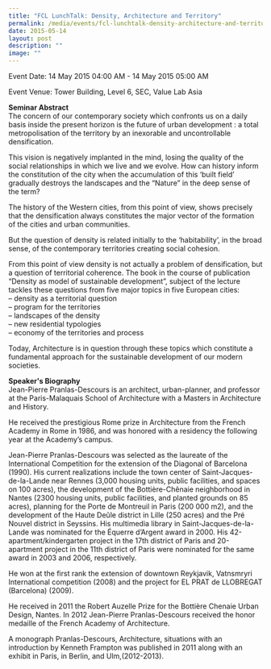 ```yaml
---
title: "FCL LunchTalk: Density, Architecture and Territory"
permalink: /media/events/fcl-lunchtalk-density-architecture-and-territory/
date: 2015-05-14
layout: post
description: ""
image: ""
---
```


Event Date: 14 May 2015 04:00 AM - 14 May 2015 05:00 AM

Event Venue: Tower Building, Level 6, SEC, Value Lab Asia

**Seminar Abstract**  
The concern of our contemporary society which confronts us on a daily basis inside the present horizon is the future of urban development : a total metropolisation of the territory by an inexorable and uncontrollable densification.  
  
This vision is negatively implanted in the mind, losing the quality of the social relationships in which we live and we evolve. How can history inform the constitution of the city when the accumulation of this ‘built field’ gradually destroys the landscapes and the “Nature” in the deep sense of the term?  
  
The history of the Western cities, from this point of view, shows precisely that the densification always constitutes the major vector of the formation of the cities and urban communities.  
  
But the question of density is related initially to the ‘habitability’, in the broad sense, of the contemporary territories creating social cohesion.  
  
From this point of view density is not actually a problem of densification, but a question of territorial coherence. The book in the course of publication “Density as model of sustainable development”, subject of the lecture tackles these questions from five major topics in five European cities:  
– density as a territorial question  
– program for the territories  
– landscapes of the density  
– new residential typologies  
– economy of the territories and process  
  
Today, Architecture is in question through these topics which constitute a fundamental approach for the sustainable development of our modern societies.  
  
**Speaker's Biography**  
Jean-Pierre Pranlas-Descours is an architect, urban-planner, and professor at the Paris-Malaquais School of Architecture with a Masters in Architecture and History.  
  
He received the prestigious Rome prize in Architecture from the French Academy in Rome in 1986, and was honored with a residency the following year at the Academy’s campus.  
  
Jean-Pierre Pranlas-Descours was selected as the laureate of the International Competition for the extension of the Diagonal of Barcelona (1990). His current realizations include the town center of Saint-Jacques-de-la-Lande near Rennes (3,000 housing units, public facilities, and spaces on 100 acres), the development of the Bottière-Chênaie neighborhood in Nantes (2300 housing units, public facilities, and planted grounds on 85 acres), planning for the Porte de Montreuil in Paris (200 000 m2), and the development of the Haute Deûle district in Lille (250 acres) and the Pré Nouvel district in Seyssins. His multimedia library in Saint-Jacques-de-la-Lande was nominated for the Équerre d’Argent award in 2000. His 42-apartment/kindergarten project in the 17th district of Paris and 20-apartment project in the 11th district of Paris were nominated for the same award in 2003 and 2006, respectively.  
  
He won at the first rank the extension of downtown Reykjavik, Vatnsmryri International competition (2008) and the project for EL PRAT de LLOBREGAT (Barcelona) (2009).  
  
He received in 2011 the Robert Auzelle Prize for the Bottière Chenaie Urban Design, Nantes. In 2012 Jean-Pierre Pranlas-Descours received the honor medaille of the French Academy of Architecture.  
  
A monograph Pranlas-Descours, Architecture, situations with an introduction by Kenneth Frampton was published in 2011 along with an exhibit in Paris, in Berlin, and Ulm,(2012-2013).